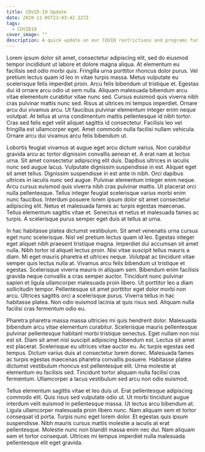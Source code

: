 ```yaml
---
title: COVID-19 Update
date: 2020-11-05T23:43:42.227Z
tags:
  - COVID19
cover_image: ""
description: A quick update on our COVID restrictions and programs for 2020.
---
```

Lorem ipsum dolor sit amet, consectetur adipiscing elit, sed do eiusmod tempor incididunt ut labore et dolore magna aliqua. At elementum eu facilisis sed odio morbi quis. Fringilla urna porttitor rhoncus dolor purus. Vel pretium lectus quam id leo in vitae turpis massa. Metus vulputate eu scelerisque felis imperdiet proin. Arcu felis bibendum ut tristique et. Egestas dui id ornare arcu odio ut sem nulla. Aliquam malesuada bibendum arcu vitae elementum curabitur vitae nunc sed. Cursus euismod quis viverra nibh cras pulvinar mattis nunc sed. Risus at ultrices mi tempus imperdiet. Ornare arcu dui vivamus arcu. Ut faucibus pulvinar elementum integer enim neque volutpat. At tellus at urna condimentum mattis pellentesque id nibh tortor. Cras sed felis eget velit aliquet sagittis id consectetur. Facilisis leo vel fringilla est ullamcorper eget. Amet commodo nulla facilisi nullam vehicula. Ornare arcu dui vivamus arcu felis bibendum ut.

Lobortis feugiat vivamus at augue eget arcu dictum varius. Non curabitur gravida arcu ac tortor dignissim convallis aenean et. A erat nam at lectus urna. Sit amet consectetur adipiscing elit duis. Dapibus ultrices in iaculis nunc sed augue lacus. Vulputate dignissim suspendisse in est. Aliquet eget sit amet tellus. Dignissim suspendisse in est ante in nibh. Orci dapibus ultrices in iaculis nunc sed augue. Pulvinar elementum integer enim neque. Arcu cursus euismod quis viverra nibh cras pulvinar mattis. Ut placerat orci nulla pellentesque. Tellus integer feugiat scelerisque varius morbi enim nunc faucibus. Interdum posuere lorem ipsum dolor sit amet consectetur adipiscing elit. Netus et malesuada fames ac turpis egestas maecenas. Tellus elementum sagittis vitae et. Senectus et netus et malesuada fames ac turpis. A scelerisque purus semper eget duis at tellus at urna.

In hac habitasse platea dictumst vestibulum. Sit amet venenatis urna cursus eget nunc scelerisque. Nisl vel pretium lectus quam id leo. Egestas integer eget aliquet nibh praesent tristique magna. Imperdiet dui accumsan sit amet nulla. Nibh tortor id aliquet lectus proin. Nisi vitae suscipit tellus mauris a diam. Mi eget mauris pharetra et ultrices neque. Volutpat ac tincidunt vitae semper quis lectus nulla at. Vivamus arcu felis bibendum ut tristique et egestas. Scelerisque viverra mauris in aliquam sem. Bibendum enim facilisis gravida neque convallis a cras semper auctor. Tincidunt nunc pulvinar sapien et ligula ullamcorper malesuada proin libero. Ut porttitor leo a diam sollicitudin tempor. Pellentesque sit amet porttitor eget dolor morbi non arcu. Ultrices sagittis orci a scelerisque purus. Viverra tellus in hac habitasse platea. Non odio euismod lacinia at quis risus sed. Aliquam nulla facilisi cras fermentum odio eu.

Pharetra pharetra massa massa ultricies mi quis hendrerit dolor. Malesuada bibendum arcu vitae elementum curabitur. Scelerisque mauris pellentesque pulvinar pellentesque habitant morbi tristique senectus. Eget nullam non nisi est sit. Diam sit amet nisl suscipit adipiscing bibendum est. Lectus sit amet est placerat. Scelerisque eu ultrices vitae auctor eu. Ac turpis egestas sed tempus. Dictum varius duis at consectetur lorem donec. Malesuada fames ac turpis egestas maecenas pharetra convallis posuere. Habitasse platea dictumst vestibulum rhoncus est pellentesque elit. Urna molestie at elementum eu facilisis sed. Tincidunt tortor aliquam nulla facilisi cras fermentum. Ullamcorper a lacus vestibulum sed arcu non odio euismod.

Tellus elementum sagittis vitae et leo duis ut. Erat pellentesque adipiscing commodo elit. Quis risus sed vulputate odio ut. Ut morbi tincidunt augue interdum velit euismod in pellentesque massa. Ut lectus arcu bibendum at. Ligula ullamcorper malesuada proin libero nunc. Nam aliquam sem et tortor consequat id porta. Turpis nunc eget lorem dolor. Et egestas quis ipsum suspendisse. Nibh mauris cursus mattis molestie a iaculis at erat pellentesque. Molestie nunc non blandit massa enim nec dui. Nam aliquam sem et tortor consequat. Ultrices mi tempus imperdiet nulla malesuada pellentesque elit eget gravida.
